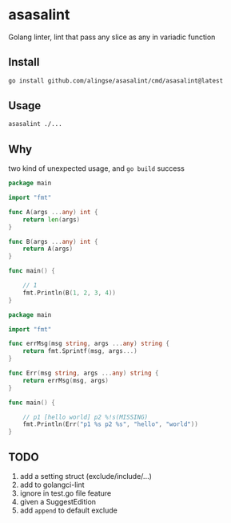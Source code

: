 # asasalint
Golang linter, lint that pass any slice as any in variadic function


## Install

```sh
go install github.com/alingse/asasalint/cmd/asasalint@latest
```

## Usage

```sh
asasalint ./...
```

## Why

two kind of unexpected usage, and `go build` success

```Go
package main

import "fmt"

func A(args ...any) int {
    return len(args)
}

func B(args ...any) int {
    return A(args)
}

func main() {

    // 1
    fmt.Println(B(1, 2, 3, 4))
}
```



```Go
package main

import "fmt"

func errMsg(msg string, args ...any) string {
    return fmt.Sprintf(msg, args...)
}

func Err(msg string, args ...any) string {
    return errMsg(msg, args)
}

func main() {

    // p1 [hello world] p2 %!s(MISSING)
    fmt.Println(Err("p1 %s p2 %s", "hello", "world"))
}
```



## TODO

1. add a setting struct (exclude/include/...)
2. add to golangci-lint
3. ignore in test.go file feature
4. given a SuggestEdition
5. add `append` to default exclude
